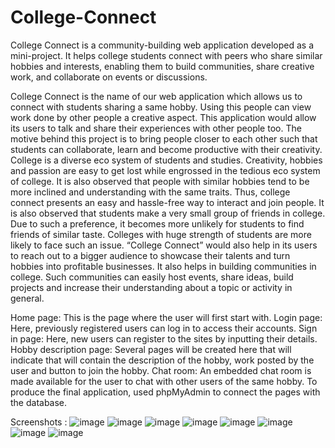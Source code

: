 # College-Connect
College Connect is a community-building web application developed as a mini-project.  It helps college students connect with peers who share similar hobbies and interests, enabling them to build communities, share creative work, and collaborate on events or discussions.

College Connect is the name of our web application which allows us to connect with students sharing a same hobby. Using this people can view work done by other people a creative aspect. This application would allow its users to talk and share their experiences with other people too. The motive behind this project is to bring people closer to each other such that students can collaborate, learn and become productive with their creativity. College is a diverse eco system of students and studies. Creativity, hobbies and passion are easy to get lost while engrossed in the tedious eco system of college. It is also observed that people with similar hobbies tend to be more inclined and understanding with the same traits. Thus, college connect presents an easy and hassle-free way to interact and join people. It is also observed that students make a very small group of friends in college. Due to such a preference, it becomes more unlikely for students to find friends of similar taste. Colleges with huge strength of students are more likely to face such an issue. “College Connect” would also help in its users to reach out to a bigger audience to showcase their talents and turn hobbies into profitable businesses. It also helps in building communities in college. Such communities can easily host events, share ideas, build projects and increase their understanding about a topic or activity in general.



Home page: This is the page where the user will first start with. Login page: Here, previously registered users can log in to access their accounts.
Sign in page: Here, new users can register to the sites by inputting their details.
Hobby description page: Several pages will be created here that will indicate that will contain the description of the hobby, work posted by the user and button to join the hobby.
Chat room: An embedded chat room is made available for the user to chat with other users of the same hobby.
To produce the final application, used phpMyAdmin to connect the pages with the database.


Screenshots : 
![image](https://github.com/user-attachments/assets/e6c0886e-4d24-4af7-9594-8825947a38bd)
![image](https://github.com/user-attachments/assets/ab5512e4-830f-4bbc-99f5-51ef2108caea)
![image](https://github.com/user-attachments/assets/19ed46d3-f61a-44db-99b4-bca5f4426cac)
![image](https://github.com/user-attachments/assets/eb595f4d-7a23-4d22-aad1-666f630e9112)
![image](https://github.com/user-attachments/assets/f10e45fc-ae57-4d44-ade2-9626b4a38c8c)
![image](https://github.com/user-attachments/assets/e491bbf3-33a9-481b-b333-c3cd9affdb83)
![image](https://github.com/user-attachments/assets/d172dcf7-3f44-4ff4-9ed3-ca4355a08aed)
![image](https://github.com/user-attachments/assets/b8e66095-95a1-484a-a180-d5950c64cf30)
